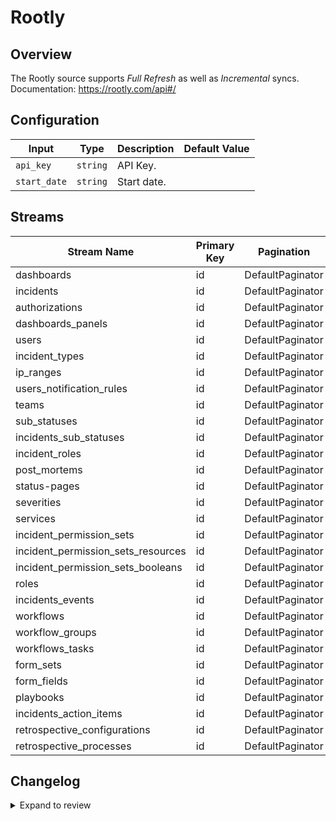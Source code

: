 # Rootly
## Overview

The Rootly source supports _Full Refresh_ as well as _Incremental_ syncs.
Documentation: https://rootly.com/api#/

## Configuration

| Input | Type | Description | Default Value |
|-------|------|-------------|---------------|
| `api_key` | `string` | API Key.  |  |
| `start_date` | `string` | Start date.  |  |

## Streams
| Stream Name | Primary Key | Pagination | Supports Full Sync | Supports Incremental |
|-------------|-------------|------------|---------------------|----------------------|
| dashboards | id | DefaultPaginator | ✅ |  ✅  |
| incidents | id | DefaultPaginator | ✅ |  ✅  |
| authorizations | id | DefaultPaginator | ✅ |  ✅  |
| dashboards_panels | id | DefaultPaginator | ✅ |  ✅  |
| users | id | DefaultPaginator | ✅ |  ✅  |
| incident_types | id | DefaultPaginator | ✅ |  ✅  |
| ip_ranges | id | DefaultPaginator | ✅ |  ❌  |
| users_notification_rules | id | DefaultPaginator | ✅ |  ✅  |
| teams | id | DefaultPaginator | ✅ |  ✅  |
| sub_statuses | id | DefaultPaginator | ✅ |  ✅  |
| incidents_sub_statuses | id | DefaultPaginator | ✅ |  ✅  |
| incident_roles | id | DefaultPaginator | ✅ |  ✅  |
| post_mortems | id | DefaultPaginator | ✅ |  ✅  |
| status-pages | id | DefaultPaginator | ✅ |  ✅  |
| severities | id | DefaultPaginator | ✅ |  ✅  |
| services | id | DefaultPaginator | ✅ |  ✅  |
| incident_permission_sets | id | DefaultPaginator | ✅ |  ✅  |
| incident_permission_sets_resources | id | DefaultPaginator | ✅ |  ✅  |
| incident_permission_sets_booleans | id | DefaultPaginator | ✅ |  ✅  |
| roles | id | DefaultPaginator | ✅ |  ✅  |
| incidents_events | id | DefaultPaginator | ✅ |  ✅  |
| workflows | id | DefaultPaginator | ✅ |  ✅  |
| workflow_groups | id | DefaultPaginator | ✅ |  ✅  |
| workflows_tasks | id | DefaultPaginator | ✅ |  ✅  |
| form_sets | id | DefaultPaginator | ✅ |  ✅  |
| form_fields | id | DefaultPaginator | ✅ |  ✅  |
| playbooks | id | DefaultPaginator | ✅ |  ✅  |
| incidents_action_items | id | DefaultPaginator | ✅ |  ✅  |
| retrospective_configurations | id | DefaultPaginator | ✅ |  ✅  |
| retrospective_processes | id | DefaultPaginator | ✅ |  ✅  |

## Changelog

<details>
  <summary>Expand to review</summary>

| Version          | Date              | Pull Request | Subject        |
|------------------|-------------------|--------------|----------------|
| 0.0.4 | 2024-12-11 | [49063](https://github.com/airbytehq/airbyte/pull/49063) | Starting with this version, the Docker image is now rootless. Please note that this and future versions will not be compatible with Airbyte versions earlier than 0.64 |
| 0.0.3 | 2024-11-04 | [48240](https://github.com/airbytehq/airbyte/pull/48240) | Update dependencies |
| 0.0.2 | 2024-10-29 | [47833](https://github.com/airbytehq/airbyte/pull/47833) | Update dependencies |
| 0.0.1 | 2024-10-09 | [46669](https://github.com/airbytehq/airbyte/pull/46669) | Initial release by [@gemsteam](https://github.com/gemsteam) via Connector Builder |

</details>
